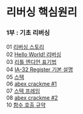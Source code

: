 # 리버싱 핵심원리

### 1부 : 기초 리버싱

01 [리버싱 스토리](https://github.com/waeandway/TIL/blob/master/Reversing/ReversingCore/Chapter/01_%EA%B8%B0%EC%B4%88%EB%A6%AC%EB%B2%84%EC%8B%B1/01.md) <br>
02 [Hello World! 리버싱](https://github.com/waeandway/TIL/blob/master/Reversing/ReversingCore/Chapter/01_%EA%B8%B0%EC%B4%88%EB%A6%AC%EB%B2%84%EC%8B%B1/02.md) <br>
03 [리틀 엔디언 표기법](https://github.com/waeandway/TIL/blob/master/Reversing/ReversingCore/Chapter/01_%EA%B8%B0%EC%B4%88%EB%A6%AC%EB%B2%84%EC%8B%B1/03.md) <br>
04 [IA-32 Register 기본 설명](https://github.com/waeandway/TIL/blob/master/Reversing/ReversingCore/Chapter/01_%EA%B8%B0%EC%B4%88%EB%A6%AC%EB%B2%84%EC%8B%B1/04.md) <br>
05 [스택](https://github.com/waeandway/TIL/blob/master/Reversing/ReversingCore/Chapter/01_%EA%B8%B0%EC%B4%88%EB%A6%AC%EB%B2%84%EC%8B%B1/05.md) <br>
06 [abex crackme #1](https://github.com/waeandway/TIL/blob/master/Reversing/ReversingCore/Chapter/01_%EA%B8%B0%EC%B4%88%EB%A6%AC%EB%B2%84%EC%8B%B1/06.md) <br>
07 [스택 프레임](https://github.com/waeandway/TIL/blob/master/Reversing/ReversingCore/Chapter/01_%EA%B8%B0%EC%B4%88%EB%A6%AC%EB%B2%84%EC%8B%B1/07.md) <br>
08 [abex crackme #2](https://github.com/waeandway/TIL/blob/master/Reversing/ReversingCore/Chapter/01_%EA%B8%B0%EC%B4%88%EB%A6%AC%EB%B2%84%EC%8B%B1/08.md) <br>
10 [함수 호출 규약](https://github.com/waeandway/TIL/blob/master/Reversing/ReversingCore/Chapter/01_%EA%B8%B0%EC%B4%88%EB%A6%AC%EB%B2%84%EC%8B%B1/10.md) <br>



